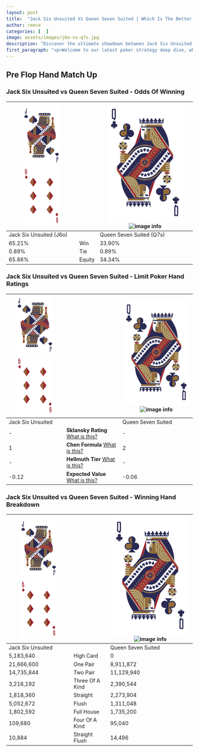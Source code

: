```yaml
---
layout: post
title:  "Jack Six Unsuited Vs Queen Seven Suited | Which Is The Better Hand In Poker? A Complete Guide"
author: reece
categories: [  ]
image: assets/images/j6o-vs-q7s.jpg
description: "Discover the ultimate showdown between Jack Six Unsuited and Queen Seven Suited in poker! Uncover the odds, strategies, and scenarios where one hand triumphs over the other. Get ready to up your poker game with this thrilling analysis."
first_paragraph: "<p>Welcome to our latest poker strategy deep dive, where we're pitting two distinct hands against each other in a high-stakes showdown: Jack Six Unsuited vs Queen Seven Suited.</p><p>In the dynamic world of poker, every decision counts, and knowing which hand holds the upper hand is key to your success at the table.</p><p>In this article, we'll dissect these two hands, explore the scenarios where one dominates the other, and equip you with the knowledge to make strategic choices that can tip the odds in your favor.</p><p>Get ready to unravel the intriguing dynamics of these poker hands and elevate your game to new heights.</p>"
---
```




[comment]: # (sp0)

## Pre Flop Hand Match Up

<div class="table hand-ratings" markdown="1"> 



### Jack Six Unsuited vs Queen Seven Suited - Odds Of Winning


    
| ![image info](assets/images/hand1/J.png) ![image info](assets/images/hand1/6o.png) |  | ![image info](assets/images/hand2/Q.png) ![image info](assets/images/hand2/7s.png) |
| -------- | -------- | -------- |
| Jack Six Unsuited (J6o) |  | Queen Seven Suited (Q7s) |
| 65.21% | Win | 33.90% |
| 0.89% | Tie | 0.89% |
| 65.66% | Equity | 34.34% |




[comment]: # (sp1)



### Jack Six Unsuited vs Queen Seven Suited - Limit Poker Hand Ratings


    
| ![image info](assets/images/hand1/J.png) ![image info](assets/images/hand1/6o.png) |  | ![image info](assets/images/hand2/Q.png) ![image info](assets/images/hand2/7s.png) |
| -------- | -------- | -------- |
| Jack Six Unsuited |  | Queen Seven Suited |
| - | **Sklansky Rating** [What is this?](/sklansky-rating-explained) | - |
| 1 | **Chen Formula** [What is this?](/chen-formula-explained) | 2 |
| - | **Hellmuth Tier** [What is this?](/Hellmuth-tier-explained) | - |
| -0.12 | **Expected Value** [What is this?](/expected-value-explained) | -0.06 |




[comment]: # (sp2)



### Jack Six Unsuited vs Queen Seven Suited - Winning Hand Breakdown


    
| ![image info](assets/images/hand1/J.png) ![image info](assets/images/hand1/6o.png) |  | ![image info](assets/images/hand2/Q.png) ![image info](assets/images/hand2/7s.png) |
| -------- | -------- | -------- |
| Jack Six Unsuited |  | Queen Seven Suited |
| 5,183,640 | High Card | 0 |
| 21,666,600 | One Pair | 8,911,872 |
| 14,735,844 | Two Pair | 11,129,940 |
| 3,216,192 | Three Of A Kind | 2,390,544 |
| 1,818,360 | Straight | 2,273,904 |
| 5,052,672 | Flush | 1,311,048 |
| 1,802,592 | Full House | 1,735,200 |
| 109,680 | Four Of A Kind | 95,040 |
| 10,884 | Straight Flush | 14,496 |




[comment]: # (sp3)



</div>

[comment]: # (sp4)



[comment]: # (sp5)

